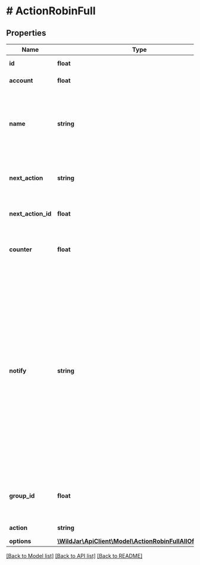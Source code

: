 # # ActionRobinFull

## Properties

Name | Type | Description | Notes
------------ | ------------- | ------------- | -------------
**id** | **float** | The action ID. | [optional] [readonly]
**account** | **float** | The account ID. | [optional] [readonly]
**name** | **string** | Friendly name of the call flow action. Used to easily identify an action in the call flow. | [optional]
**next_action** | **string** | Next action type to route to in the call flow. | [optional]
**next_action_id** | **float** | Next action ID to route to in the call flow. | [optional]
**counter** | **float** | The counter value to start the round robin on. | [default to 0]
**notify** | **string** | When notifications are sent to email or SMS contacts:   * &#x60;always&#x60; - Notify for all call types (email only).   * &#x60;missed&#x60; - Notify for missed call types only.   * &#x60;no&#x60; - No not send call notifications by email or SMS. **Note**: Requires a voicemail action to be the next action in the call flow. | [optional] [default to 'no']
**group_id** | **float** | The contact group ID the notifications will be sent to. | [optional] [default to 0]
**action** | **string** | The action type. | [optional] [readonly]
**options** | [**\WildJar\ApiClient\Model\ActionRobinFullAllOfOptions[]**](ActionRobinFullAllOfOptions.md) |  |

[[Back to Model list]](../../README.md#models) [[Back to API list]](../../README.md#endpoints) [[Back to README]](../../README.md)
